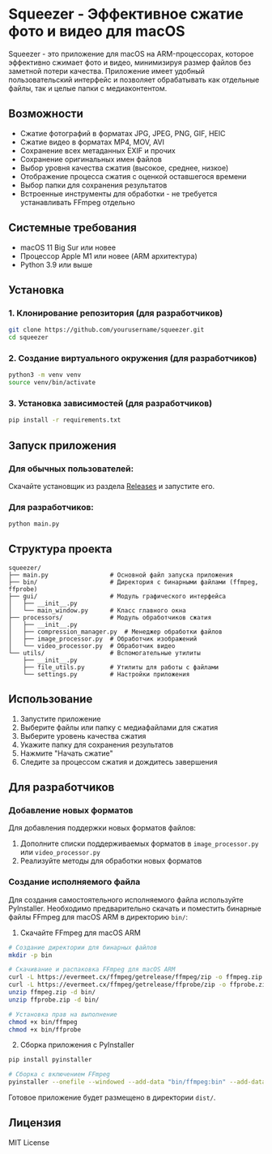 # Squeezer - Эффективное сжатие фото и видео для macOS

Squeezer - это приложение для macOS на ARM-процессорах, которое эффективно сжимает фото и видео, минимизируя размер файлов без заметной потери качества. Приложение имеет удобный пользовательский интерфейс и позволяет обрабатывать как отдельные файлы, так и целые папки с медиаконтентом.

## Возможности

- Сжатие фотографий в форматах JPG, JPEG, PNG, GIF, HEIC
- Сжатие видео в форматах MP4, MOV, AVI
- Сохранение всех метаданных EXIF и прочих
- Сохранение оригинальных имен файлов
- Выбор уровня качества сжатия (высокое, среднее, низкое)
- Отображение процесса сжатия с оценкой оставшегося времени
- Выбор папки для сохранения результатов
- Встроенные инструменты для обработки - не требуется устанавливать FFmpeg отдельно

## Системные требования

- macOS 11 Big Sur или новее
- Процессор Apple M1 или новее (ARM архитектура)
- Python 3.9 или выше

## Установка

### 1. Клонирование репозитория (для разработчиков)

```bash
git clone https://github.com/yourusername/squeezer.git
cd squeezer
```

### 2. Создание виртуального окружения (для разработчиков)

```bash
python3 -m venv venv
source venv/bin/activate
```

### 3. Установка зависимостей (для разработчиков)

```bash
pip install -r requirements.txt
```

## Запуск приложения

### Для обычных пользователей:
Скачайте установщик из раздела [Releases](https://github.com/yourusername/squeezer/releases) и запустите его.

### Для разработчиков:
```bash
python main.py
```

## Структура проекта

```
squeezer/
├── main.py                 # Основной файл запуска приложения
├── bin/                    # Директория с бинарными файлами (ffmpeg, ffprobe)
├── gui/                    # Модуль графического интерфейса
│   ├── __init__.py
│   └── main_window.py      # Класс главного окна
├── processors/             # Модуль обработчиков сжатия
│   ├── __init__.py
│   ├── compression_manager.py  # Менеджер обработки файлов
│   ├── image_processor.py  # Обработчик изображений
│   └── video_processor.py  # Обработчик видео
└── utils/                  # Вспомогательные утилиты
    ├── __init__.py
    ├── file_utils.py       # Утилиты для работы с файлами
    └── settings.py         # Настройки приложения
```

## Использование

1. Запустите приложение
2. Выберите файлы или папку с медиафайлами для сжатия
3. Выберите уровень качества сжатия
4. Укажите папку для сохранения результатов
5. Нажмите "Начать сжатие"
6. Следите за процессом сжатия и дождитесь завершения

## Для разработчиков

### Добавление новых форматов

Для добавления поддержки новых форматов файлов:

1. Дополните списки поддерживаемых форматов в `image_processor.py` или `video_processor.py`
2. Реализуйте методы для обработки новых форматов

### Создание исполняемого файла

Для создания самостоятельного исполняемого файла используйте PyInstaller. Необходимо предварительно скачать и поместить бинарные файлы FFmpeg для macOS ARM в директорию `bin/`:

1. Скачайте FFmpeg для macOS ARM
```bash
# Создание директории для бинарных файлов
mkdir -p bin

# Скачивание и распаковка FFmpeg для macOS ARM
curl -L https://evermeet.cx/ffmpeg/getrelease/ffmpeg/zip -o ffmpeg.zip
curl -L https://evermeet.cx/ffmpeg/getrelease/ffprobe/zip -o ffprobe.zip
unzip ffmpeg.zip -d bin/
unzip ffprobe.zip -d bin/

# Установка прав на выполнение
chmod +x bin/ffmpeg
chmod +x bin/ffprobe
```

2. Сборка приложения с PyInstaller
```bash
pip install pyinstaller

# Сборка с включением FFmpeg
pyinstaller --onefile --windowed --add-data "bin/ffmpeg:bin" --add-data "bin/ffprobe:bin" main.py
```

Готовое приложение будет размещено в директории `dist/`.

## Лицензия

MIT License 